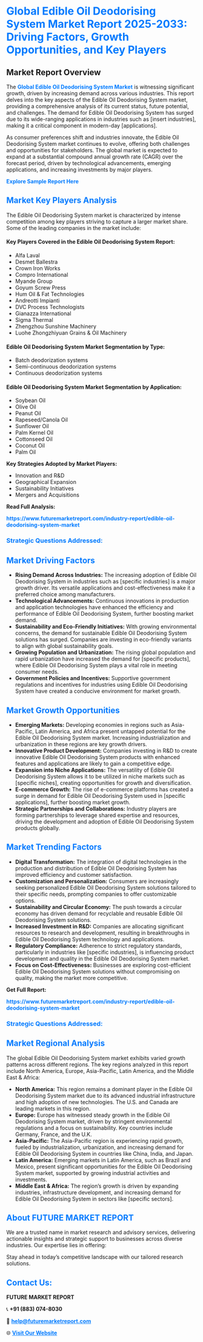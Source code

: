 <h1 style="color: #007BFF;">Global Edible Oil Deodorising System Market Report 2025-2033: Driving Factors, Growth Opportunities, and Key Players</h1>

<section id="overview">
<h2>Market Report Overview</h2>
<p>The <a href="https://www.futuremarketreport.com/industry-report/edible-oil-deodorising-system-market" style="color: #007BFF; text-decoration: none;"><strong>Global Edible Oil Deodorising System Market</strong></a> is witnessing significant growth, driven by increasing demand across various industries. This report delves into the key aspects of the Edible Oil Deodorising System market, providing a comprehensive analysis of its current status, future potential, and challenges. The demand for Edible Oil Deodorising System has surged due to its wide-ranging applications in industries such as [insert industries], making it a critical component in modern-day [applications].</p>
<p>As consumer preferences shift and industries innovate, the Edible Oil Deodorising System market continues to evolve, offering both challenges and opportunities for stakeholders. The global market is expected to expand at a substantial compound annual growth rate (CAGR) over the forecast period, driven by technological advancements, emerging applications, and increasing investments by major players.</p>
</section>

<section id="overview">
<p><a href="https://www.futuremarketreport.com/request-sample/reportId=45413" style="color: #007BFF; text-decoration: none;"><strong>Explore Sample Report Here</strong></a></p>
</section>

<section id="key-players">
<h2 style="color: #007BFF;">Market Key Players Analysis</h2>
<p>The Edible Oil Deodorising System market is characterized by intense competition among key players striving to capture a larger market share. Some of the leading companies in the market include:</p>
<h4>Key Players Covered in the Edible Oil Deodorising System Report:</h4>
<ul><li>Alfa Laval</li><li>Desmet Ballestra</li><li>Crown Iron Works</li><li>Compro International</li><li>Myande Group</li><li>Goyum Screw Press</li><li>Hum Oil &amp; Fat Technologies</li><li>Andreotti Impianti</li><li>DVC Process Technologists</li><li>Gianazza International</li><li>Sigma Thermal</li><li>Zhengzhou Sunshine Machinery</li><li>Luohe Zhongzhiyuan Grains &amp; Oil Machinery</li></ul>
<h4>Edible Oil Deodorising System Market Segmentation by Type:</h4>
<ul><li>Batch deodorization systems</li><li>Semi-continuous deodorization systems</li><li>Continuous deodorization systems</li></ul>

<h4>Edible Oil Deodorising System Market Segmentation by Application:</h4>
<ul><li>Soybean Oil</li><li>Olive Oil</li><li>Peanut Oil</li><li>Rapeseed/Canola Oil</li><li>Sunflower Oil</li><li>Palm Kernel Oil</li><li>Cottonseed Oil</li><li>Coconut Oil</li><li>Palm Oil</li></ul>
<p><strong>Key Strategies Adopted by Market Players:</strong></p>
<ul>
<li>Innovation and R&D</li>
<li>Geographical Expansion</li>
<li>Sustainability Initiatives</li>
<li>Mergers and Acquisitions</li>
</ul>
</section>

<section>
<p><strong>Read Full Analysis: </strong></p><a href="https://www.futuremarketreport.com/industry-report/edible-oil-deodorising-system-market" style="color: #007BFF; text-decoration: none;"><strong>https://www.futuremarketreport.com/industry-report/edible-oil-deodorising-system-market</strong></a>
<h3 style="color: #007BFF;">Strategic Questions Addressed:</h3>
</section>

<section id="driving-factors">
<h2 style="color: #007BFF;">Market Driving Factors</h2>
<ul>
<li><strong>Rising Demand Across Industries:</strong> The increasing adoption of Edible Oil Deodorising System in industries such as [specific industries] is a major growth driver. Its versatile applications and cost-effectiveness make it a preferred choice among manufacturers.</li>
<li><strong>Technological Advancements:</strong> Continuous innovations in production and application technologies have enhanced the efficiency and performance of Edible Oil Deodorising System, further boosting market demand.</li>
<li><strong>Sustainability and Eco-Friendly Initiatives:</strong> With growing environmental concerns, the demand for sustainable Edible Oil Deodorising System solutions has surged. Companies are investing in eco-friendly variants to align with global sustainability goals.</li>
<li><strong>Growing Population and Urbanization:</strong> The rising global population and rapid urbanization have increased the demand for [specific products], where Edible Oil Deodorising System plays a vital role in meeting consumer needs.</li>
<li><strong>Government Policies and Incentives:</strong> Supportive government regulations and incentives for industries using Edible Oil Deodorising System have created a conducive environment for market growth.</li>
</ul>
</section>

<section id="growth-opportunities">
<h2 style="color: #007BFF;">Market Growth Opportunities</h2>
<ul>
<li><strong>Emerging Markets:</strong> Developing economies in regions such as Asia-Pacific, Latin America, and Africa present untapped potential for the Edible Oil Deodorising System market. Increasing industrialization and urbanization in these regions are key growth drivers.</li>
<li><strong>Innovative Product Development:</strong> Companies investing in R&D to create innovative Edible Oil Deodorising System products with enhanced features and applications are likely to gain a competitive edge.</li>
<li><strong>Expansion into Niche Applications:</strong> The versatility of Edible Oil Deodorising System allows it to be utilized in niche markets such as [specific niches], creating opportunities for growth and diversification.</li>
<li><strong>E-commerce Growth:</strong> The rise of e-commerce platforms has created a surge in demand for Edible Oil Deodorising System used in [specific applications], further boosting market growth.</li>
<li><strong>Strategic Partnerships and Collaborations:</strong> Industry players are forming partnerships to leverage shared expertise and resources, driving the development and adoption of Edible Oil Deodorising System products globally.</li>
</ul>
</section>

<section id="trending-factors">
<h2 style="color: #007BFF;">Market Trending Factors</h2>
<ul>
<li><strong>Digital Transformation:</strong> The integration of digital technologies in the production and distribution of Edible Oil Deodorising System has improved efficiency and customer satisfaction.</li>
<li><strong>Customization and Personalization:</strong> Consumers are increasingly seeking personalized Edible Oil Deodorising System solutions tailored to their specific needs, prompting companies to offer customizable options.</li>
<li><strong>Sustainability and Circular Economy:</strong> The push towards a circular economy has driven demand for recyclable and reusable Edible Oil Deodorising System solutions.</li>
<li><strong>Increased Investment in R&D:</strong> Companies are allocating significant resources to research and development, resulting in breakthroughs in Edible Oil Deodorising System technology and applications.</li>
<li><strong>Regulatory Compliance:</strong> Adherence to strict regulatory standards, particularly in industries like [specific industries], is influencing product development and quality in the Edible Oil Deodorising System market.</li>
<li><strong>Focus on Cost-Effectiveness:</strong> Businesses are exploring cost-efficient Edible Oil Deodorising System solutions without compromising on quality, making the market more competitive.</li>
</ul>
</section>

<section>
<p><strong>Get Full Report: </strong></p><a href="https://www.futuremarketreport.com/industry-report/edible-oil-deodorising-system-market" style="color: #007BFF; text-decoration: none;"><strong>https://www.futuremarketreport.com/industry-report/edible-oil-deodorising-system-market</strong></a>
<h3 style="color: #007BFF;">Strategic Questions Addressed:</h3>
</section>


<section id="regional-analysis">
<h2 style="color: #007BFF;">Market Regional Analysis</h2>
<p>The global Edible Oil Deodorising System market exhibits varied growth patterns across different regions. The key regions analyzed in this report include North America, Europe, Asia-Pacific, Latin America, and the Middle East & Africa:</p>
<ul>
<li><strong>North America:</strong> This region remains a dominant player in the Edible Oil Deodorising System market due to its advanced industrial infrastructure and high adoption of new technologies. The U.S. and Canada are leading markets in this region.</li>
<li><strong>Europe:</strong> Europe has witnessed steady growth in the Edible Oil Deodorising System market, driven by stringent environmental regulations and a focus on sustainability. Key countries include Germany, France, and the U.K.</li>
<li><strong>Asia-Pacific:</strong> The Asia-Pacific region is experiencing rapid growth, fueled by industrialization, urbanization, and increasing demand for Edible Oil Deodorising System in countries like China, India, and Japan.</li>
<li><strong>Latin America:</strong> Emerging markets in Latin America, such as Brazil and Mexico, present significant opportunities for the Edible Oil Deodorising System market, supported by growing industrial activities and investments.</li>
<li><strong>Middle East & Africa:</strong> The region’s growth is driven by expanding industries, infrastructure development, and increasing demand for Edible Oil Deodorising System in sectors like [specific sectors].</li>
</ul>
</section>

<footer>
<h2 style="color: #007BFF;">About FUTURE MARKET REPORT</h2>
<p>We are a trusted name in market research and advisory services, delivering actionable insights and strategic support to businesses across diverse industries. Our expertise lies in offering:</p>

<p>Stay ahead in today’s competitive landscape with our tailored research solutions.</p>

<h2 style="color: #007BFF;">Contact Us:</h2>
<p><strong>FUTURE MARKET REPORT</strong></p>
<p>📞 <strong>+91 (883) 074-8030</strong></p>
<p>📧 <strong><a href="mailto:help@futuremarketreport.com" style="color: #007BFF;">help@futuremarketreport.com</a></strong></p>
<p>🌐 <strong><a href="https://www.futuremarketreport.com/" style="color: #007BFF;">Visit Our Website</a></strong></p>
</footer>